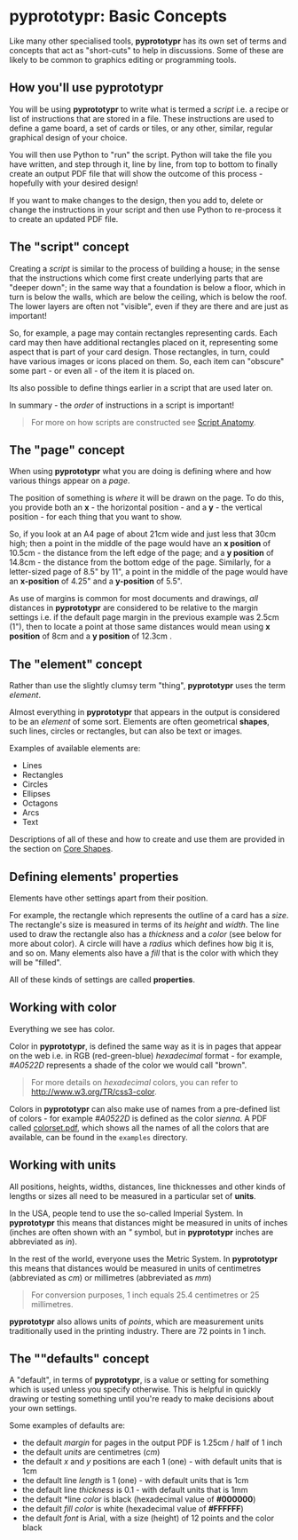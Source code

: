 # pyprototypr: Basic Concepts

Like many other specialised tools, **pyprototypr** has its own set of terms
and concepts that act as "short-cuts" to help in discussions. Some of these are
likely to be common to graphics editing or programming tools.


## How you'll use **pyprototypr**

You will be using **pyprototypr** to write what is termed a *script*
i.e. a recipe or list of instructions that are stored in a file. These
instructions are used  to define a game board, a set of cards or tiles, or any
other, similar, regular graphical design of your choice.

You will then use Python to "run" the script. Python will take the file you have
written, and step through it, line by line, from top to bottom to finally create
an output PDF file that will show the outcome of this process - hopefully with
your desired design!

If you want to make changes to the design, then you add to, delete or change the
instructions in your script and then use Python to re-process it to create an
updated PDF file.


## The "script" concept

Creating a *script* is similar to the process of building a house; in the sense
that the instructions which come first create underlying parts that are "deeper
down"; in the same way that a foundation is below a floor, which in turn is below
the  walls, which are below the ceiling, which is below the roof. The lower
layers are often not "visible", even if they are there and are just as important!

So, for example, a page may contain rectangles representing cards.  Each card may
then have additional rectangles placed on it, representing some aspect that is
part of your card design.  Those rectangles, in turn, could have various images
or icons placed on them. So, each item can "obscure" some part - or even all -
of the item it is placed on.

Its also possible to define things earlier in a script that are used later on.

In summary - the *order* of instructions in a script is important!

> For more on how scripts are constructed see [Script Anatomy](script_anatomy.md).


## The "page" concept

When using **pyprototypr** what you are doing is defining where and how various
things appear on a *page*.

The position of something is *where* it will be drawn on the page.  To do this,
you provide both an **x** - the horizontal position - and a **y** - the vertical
position - for each thing that you want to show.

So, if you look at an A4 page of about 21cm wide and just less that 30cm high;
then a point in the middle of the page would have an **x position** of 10.5cm -
the distance from the left edge of the page; and a **y position** of 14.8cm -
the distance from the bottom edge of the page.  Similarly, for a letter-sized
page of 8.5" by 11", a point in the middle of the page would have an **x-position**
of 4.25" and a **y-position** of 5.5".

As use of margins is common for most documents and drawings, *all* distances in
**pyprototypr** are considered to be relative to the margin settings i.e. if the
default page margin in the previous example was 2.5cm (1"), then to locate a point
at those same distances would mean using **x position** of 8cm and a **y position**
of 12.3cm .


## The "element" concept

Rather than use the slightly clumsy term "thing", **pyprototypr**  uses the term
*element*.

Almost everything in **pyprototypr** that appears in the output is considered
to be an *element* of some sort.  Elements are often geometrical **shapes**, such
lines, circles or rectangles, but can also be text or images.

Examples of available elements are:

* Lines
* Rectangles
* Circles
* Ellipses
* Octagons
* Arcs
* Text

Descriptions of all of these and how to create and use them are provided in the
section on [Core Shapes](core_shapes.md).


## Defining elements' properties

Elements have other settings apart from their position.

For example, the rectangle which represents the outline of a card has a *size*.
The rectangle's size is measured in terms of its *height* and *width*.  The line
used to draw the rectangle also has a *thickness* and a *color* (see below for
more about color).  A circle will have a *radius*  which defines how big it is,
and so on. Many elements also have a *fill* that is the color with which they will
be "filled".

All of these kinds of settings are called **properties**.


## Working with color

Everything we see has color.

Color in **pyprototypr**, is defined the same way as it is in pages that appear
on the web i.e. in RGB (red-green-blue) *hexadecimal* format - for example,
*#A0522D* represents a shade of the color we would call "brown".

> For more details on *hexadecimal* colors, you can refer to http://www.w3.org/TR/css3-color.

Colors in **pyprototypr** can also make use of names from a pre-defined list
of colors - for example *#A0522D* is defined as the color *sienna*. A PDF
called [colorset.pdf](../examples/colorset.pdf), which shows all the names of
all the colors that are available, can be found in the `examples` directory.


## Working with units

All positions, heights, widths, distances, line thicknesses and other kinds of
lengths or sizes all need to be measured in a particular set of **units**.

In the USA, people tend to use the so-called Imperial System. In
**pyprototypr** this means that distances might be measured in units of inches
(inches are often shown with an *"* symbol, but in **pyprototypr** inches are
abbreviated as *in*).

In the rest of the world, everyone uses the Metric System.
In **pyprototypr** this means that distances would be measured in units of
centimetres (abbreviated as *cm*) or millimetres (abbreviated as *mm*)

> For conversion purposes, 1 inch equals 25.4 centimetres or 25 millimetres.

**pyprototypr** also allows units of *points*, which are measurement units
traditionally used in the printing industry.  There are 72 points in 1 inch.


## The ""defaults" concept

A "default", in terms of **pyprototypr**, is a value or setting for something
which is used unless you specify otherwise.  This is helpful in quickly drawing
or testing something until you're ready to make decisions about your own settings.

Some examples of defaults are:

* the default *margin* for pages in the output PDF is 1.25cm / half of 1 inch
* the default *units* are centimetres (*cm*)
* the default *x* and *y* positions are each 1 (one) - with default units that is 1cm
* the default line *length* is 1 (one) - with default units that is 1cm
* the default line *thickness* is 0.1 - with default units that is 1mm
* the default *line *color* is black (hexadecimal value of **#000000**)
* the default *fill color* is white (hexadecimal value of **#FFFFFF**)
* the default *font* is Arial, with a size (height) of 12 points and the color black
